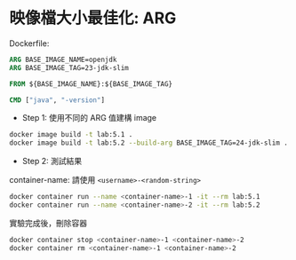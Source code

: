 # 映像檔大小最佳化: ARG

Dockerfile:

```dockerfile
ARG BASE_IMAGE_NAME=openjdk
ARG BASE_IMAGE_TAG=23-jdk-slim

FROM ${BASE_IMAGE_NAME}:${BASE_IMAGE_TAG}

CMD ["java", "-version"]
```

- Step 1: 使用不同的 ARG 值建構 image

```bash
docker image build -t lab:5.1 .
docker image build -t lab:5.2 --build-arg BASE_IMAGE_TAG=24-jdk-slim .
```

- Step 2: 測試結果

container-name: 請使用 `<username>-<random-string>`

```bash
docker container run --name <container-name>-1 -it --rm lab:5.1
docker container run --name <container-name>-2 -it --rm lab:5.2
```

實驗完成後，刪除容器

```bash
docker container stop <container-name>-1 <container-name>-2
docker container rm <container-name>-1 <container-name>-2
```
